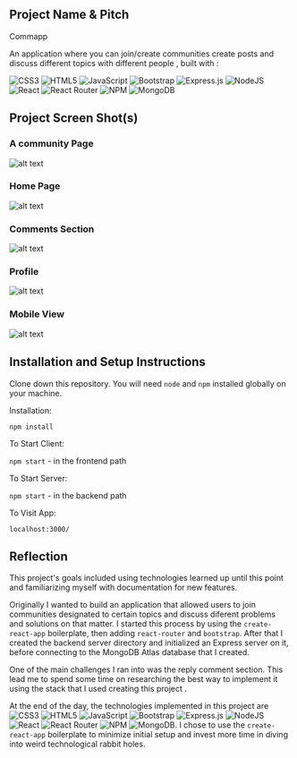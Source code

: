 ## Project Name & Pitch

Commapp 

An application where you can join/create communities  create posts and discuss different topics with different people  , built with :

![CSS3](https://img.shields.io/badge/css3-%231572B6.svg?style=for-the-badge&logo=css3&logoColor=white) ![HTML5](https://img.shields.io/badge/html5-%23E34F26.svg?style=for-the-badge&logo=html5&logoColor=white) ![JavaScript](https://img.shields.io/badge/javascript-%23323330.svg?style=for-the-badge&logo=javascript&logoColor=%23F7DF1E) ![Bootstrap](https://img.shields.io/badge/bootstrap-%23563D7C.svg?style=for-the-badge&logo=bootstrap&logoColor=white) ![Express.js](https://img.shields.io/badge/express.js-%23404d59.svg?style=for-the-badge&logo=express&logoColor=%2361DAFB) ![NodeJS](https://img.shields.io/badge/node.js-6DA55F?style=for-the-badge&logo=node.js&logoColor=white) ![React](https://img.shields.io/badge/react-%2320232a.svg?style=for-the-badge&logo=react&logoColor=%2361DAFB) ![React Router](https://img.shields.io/badge/React_Router-CA4245?style=for-the-badge&logo=react-router&logoColor=white) ![NPM](https://img.shields.io/badge/NPM-%23000000.svg?style=for-the-badge&logo=npm&logoColor=white) ![MongoDB](https://img.shields.io/badge/MongoDB-%234ea94b.svg?style=for-the-badge&logo=mongodb&logoColor=white)

## Project Screen Shot(s)

### A community Page
![alt text](https://i.ibb.co/Qkg72tm/Screenshot-1.png)

### Home Page
![alt text](https://i.ibb.co/zrFW1WP/Screenshot-2.png)

###  Comments Section
![alt text](https://i.ibb.co/G7Rjtsn/Screenshot-3.png)

### Profile
![alt text](https://i.ibb.co/4MGrRZD/Screenshot-4.png)

### Mobile View
![alt text](https://i.ibb.co/BZQxKrf/Screenshot-5.png)

## Installation and Setup Instructions

Clone down this repository. You will need `node` and `npm` installed globally on your machine.  

Installation:

`npm install`  

To Start Client:

`npm start` - in the frontend path 

To Start Server:

`npm start` - in the backend path 

To Visit App:

`localhost:3000/`  

## Reflection
 

This project's goals included using technologies learned up until this point and familiarizing myself with documentation for new features.  

Originally I wanted to build an application that allowed users to join communities designated to certain topics and discuss diferent problems and solutions on that matter. I started this process by using the `create-react-app` boilerplate, then adding `react-router` and `bootstrap`. After that I created the backend server directory and initialized an Express server on it, before connecting to the MongoDB Atlas database that I created.   

One of the main challenges I ran into was the reply comment section. This lead me to spend some time on researching the best way to implement it using the stack that I used creating this project .

At the end of the day, the technologies implemented in this project are ![CSS3](https://img.shields.io/badge/css3-%231572B6.svg?style=for-the-badge&logo=css3&logoColor=white) ![HTML5](https://img.shields.io/badge/html5-%23E34F26.svg?style=for-the-badge&logo=html5&logoColor=white) ![JavaScript](https://img.shields.io/badge/javascript-%23323330.svg?style=for-the-badge&logo=javascript&logoColor=%23F7DF1E) ![Bootstrap](https://img.shields.io/badge/bootstrap-%23563D7C.svg?style=for-the-badge&logo=bootstrap&logoColor=white) ![Express.js](https://img.shields.io/badge/express.js-%23404d59.svg?style=for-the-badge&logo=express&logoColor=%2361DAFB) ![NodeJS](https://img.shields.io/badge/node.js-6DA55F?style=for-the-badge&logo=node.js&logoColor=white) ![React](https://img.shields.io/badge/react-%2320232a.svg?style=for-the-badge&logo=react&logoColor=%2361DAFB) ![React Router](https://img.shields.io/badge/React_Router-CA4245?style=for-the-badge&logo=react-router&logoColor=white) ![NPM](https://img.shields.io/badge/NPM-%23000000.svg?style=for-the-badge&logo=npm&logoColor=white) ![MongoDB](https://img.shields.io/badge/MongoDB-%234ea94b.svg?style=for-the-badge&logo=mongodb&logoColor=white). I chose to use the `create-react-app` boilerplate to minimize initial setup and invest more time in diving into weird technological rabbit holes.